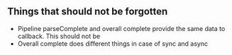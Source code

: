 Things that should not be forgotten
----

- Pipeline parseComplete and overall complete provide the same data to callback. This should not be
- Overall complete does different things in case of sync and async